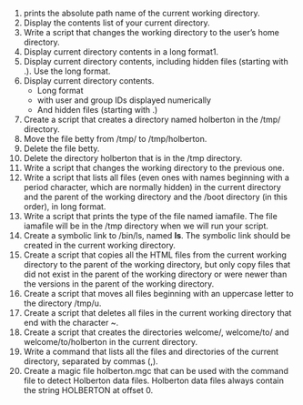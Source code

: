 1. prints the absolute path name of the current working directory.
1. Display the contents list of your current directory.
1. Write a script that changes the working directory to the user’s home directory.
1. Display current directory contents in a long format1. 
1. Display current directory contents, including hidden files (starting with .). Use the long format.
1. Display current directory contents. 
    * Long format
    * with user and group IDs displayed numerically
    * And hidden files (starting with .)
1. Create a script that creates a directory named holberton in the /tmp/ directory.
1. Move the file betty from /tmp/ to /tmp/holberton.
1. Delete the file betty.
1. Delete the directory holberton that is in the /tmp directory.
1. Write a script that changes the working directory to the previous one.
1. Write a script that lists all files (even ones with names beginning with a period character, which are normally hidden) in the current directory and the parent of the working directory and the /boot directory (in this order), in long format.
1. Write a script that prints the type of the file named iamafile. The file iamafile will be in the /tmp directory when we will run your script.
1. Create a symbolic link to /bin/ls, named __ls__. The symbolic link should be created in the current working directory.
1. Create a script that copies all the HTML files from the current working directory to the parent of the working directory, but only copy files that did not exist in the parent of the working directory or were newer than the versions in the parent of the working directory.
1. Create a script that moves all files beginning with an uppercase letter to the directory /tmp/u.
1. Create a script that deletes all files in the current working directory that end with the character ~.
1. Create a script that creates the directories welcome/, welcome/to/ and welcome/to/holberton in the current directory.
1. Write a command that lists all the files and directories of the current directory, separated by commas (,).
1. Create a magic file holberton.mgc that can be used with the command file to detect Holberton data files. Holberton data files always contain the string HOLBERTON at offset 0.
